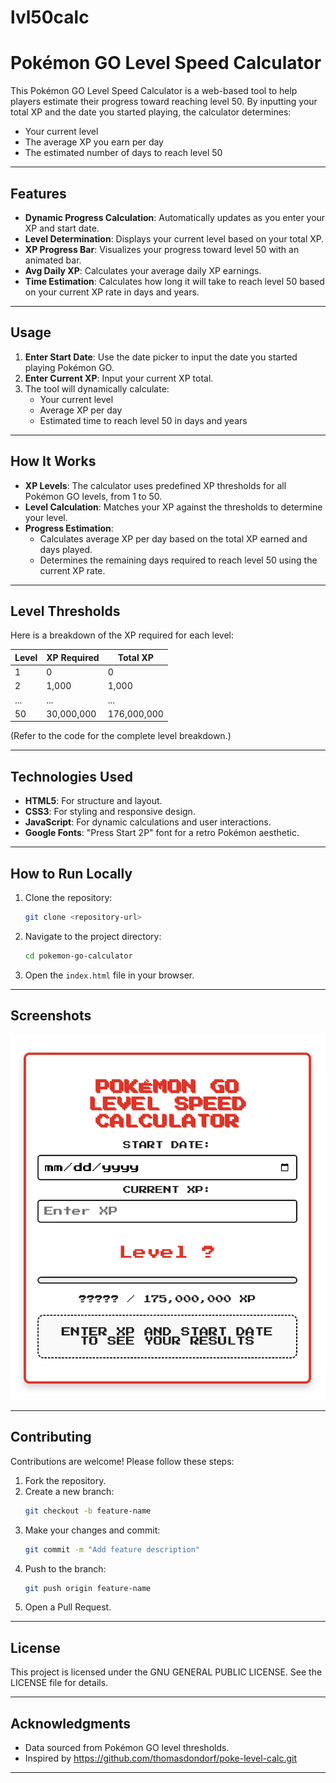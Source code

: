 # lvl50calc
# Pokémon GO Level Speed Calculator

This Pokémon GO Level Speed Calculator is a web-based tool to help players estimate their progress toward reaching level 50. By inputting your total XP and the date you started playing, the calculator determines:

- Your current level
- The average XP you earn per day
- The estimated number of days to reach level 50

---

## Features

- **Dynamic Progress Calculation**: Automatically updates as you enter your XP and start date.
- **Level Determination**: Displays your current level based on your total XP.
- **XP Progress Bar**: Visualizes your progress toward level 50 with an animated bar.
- **Avg Daily XP**: Calculates your average daily XP earnings.
- **Time Estimation**: Calculates how long it will take to reach level 50 based on your current XP rate in days and years.
---

## Usage

1. **Enter Start Date**: Use the date picker to input the date you started playing Pokémon GO.
2. **Enter Current XP**: Input your current XP total.
3. The tool will dynamically calculate:
   - Your current level
   - Average XP per day
   - Estimated time to reach level 50 in days and years

---

## How It Works

- **XP Levels**: The calculator uses predefined XP thresholds for all Pokémon GO levels, from 1 to 50.
- **Level Calculation**: Matches your XP against the thresholds to determine your level.
- **Progress Estimation**:
  - Calculates average XP per day based on the total XP earned and days played.
  - Determines the remaining days required to reach level 50 using the current XP rate.

---

## Level Thresholds

Here is a breakdown of the XP required for each level:

| Level | XP Required | Total XP |
|-------|-------------|----------|
| 1     | 0           | 0        |
| 2     | 1,000       | 1,000    |
| ...   | ...         | ...      |
| 50    | 30,000,000  | 176,000,000 |

(Refer to the code for the complete level breakdown.)

---

## Technologies Used

- **HTML5**: For structure and layout.
- **CSS3**: For styling and responsive design.
- **JavaScript**: For dynamic calculations and user interactions.
- **Google Fonts**: "Press Start 2P" font for a retro Pokémon aesthetic.

---

## How to Run Locally

1. Clone the repository:
   ```bash
   git clone <repository-url>
   ```
2. Navigate to the project directory:
   ```bash
   cd pokemon-go-calculator
   ```
3. Open the `index.html` file in your browser.

---

## Screenshots

![Screenshot of the Calculator](PokemonGoLvl50Calc.png)

---

## Contributing

Contributions are welcome! Please follow these steps:
1. Fork the repository.
2. Create a new branch:
   ```bash
   git checkout -b feature-name
   ```
3. Make your changes and commit:
   ```bash
   git commit -m "Add feature description"
   ```
4. Push to the branch:
   ```bash
   git push origin feature-name
   ```
5. Open a Pull Request.

---

## License

This project is licensed under the  GNU GENERAL PUBLIC LICENSE. See the LICENSE file for details.

---

## Acknowledgments

- Data sourced from Pokémon GO level thresholds.
- Inspired by https://github.com/thomasdondorf/poke-level-calc.git
---


